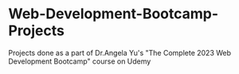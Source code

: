 # Web-Development-Bootcamp-Projects
 Projects done as a part of Dr.Angela Yu's "The Complete 2023 Web Development Bootcamp" course on Udemy
